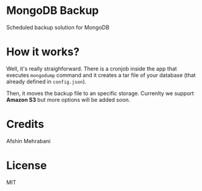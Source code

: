 # MongoDB Backup
Scheduled backup solution for MongoDB

# How it works?
Well, it's really straighforward. There is a cronjob inside the app that executes `mongodump` command and it creates a tar file of your database (that already defined in `config.json`). 

Then, it moves the backup file to an specific storage. Currenlty we support **Amazon S3** but more options will be added soon.

# Credits
Afshin Mehrabani

# License
MIT
